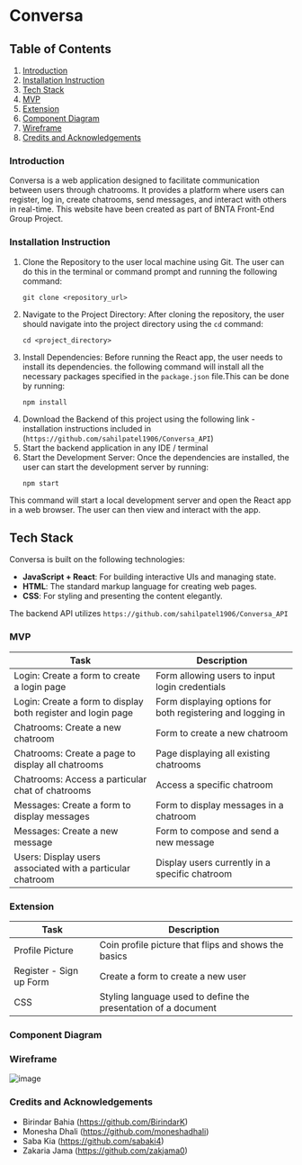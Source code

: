 
# Conversa

## Table of Contents
1. [Introduction](#introduction)
2. [Installation Instruction](#installation)
3. [Tech Stack](#tech-stack)
4. [MVP](#mvp)
7. [Extension](#extension)
8. [Component Diagram](#component-diagram)
9. [Wireframe](#wireframe)
10. [Credits and Acknowledgements](#credits)

<a id="introduction"></a>
### Introduction
Conversa is a web application designed to facilitate communication between users through chatrooms. It provides a platform where users can register, log in, create chatrooms, send messages, and interact with others in real-time. This website have been created as part of BNTA Front-End Group Project.


<a id="installation"></a>
### Installation Instruction

1. Clone the Repository to the user local machine using Git. The user can do this in the terminal or command prompt and running the following command:
    ```
    git clone <repository_url>
    ```
2. Navigate to the Project Directory: After cloning the repository, the user should navigate into the project directory using the `cd` command:
    ```
    cd <project_directory>
    ```
3. Install Dependencies: Before running the React app, the user needs to install its dependencies. the following command will install all the necessary packages specified in the `package.json` file.This can be done by running:
    ```
    npm install
    ```
4. Download the Backend of this project using the following link - installation instructions included in (``` https://github.com/sahilpatel1906/Conversa_API ```)
5. Start the backend application in any IDE / terminal
6. Start the Development Server: Once the dependencies are installed, the user can start the development server by running:
    ```
    npm start
    ```
This command will start a local development server and open the React app in a web browser. The user can then view and interact with the app.


<a id="tech-stack"></a>
## Tech Stack

Conversa is built on the following technologies:
- **JavaScript + React**: For building interactive UIs and managing state.
- **HTML**: The standard markup language for creating web pages.
- **CSS**: For styling and presenting the content elegantly.

The backend API utilizes ``` https://github.com/sahilpatel1906/Conversa_API ```


<a id="mvp"></a>
### MVP

| Task                                | Description                                   |
|-------------------------------------|-----------------------------------------------|
| Login: Create a form to create a login page | Form allowing users to input login credentials |
| Login: Create a form to display both register and login page | Form displaying options for both registering and logging in |
| Chatrooms: Create a new chatroom          | Form to create a new chatroom                 |
| Chatrooms: Create a page to display all chatrooms | Page displaying all existing chatrooms       |
| Chatrooms: Access a particular chat of chatrooms | Access a specific chatroom                     |
| Messages: Create a form to display messages   | Form to display messages in a chatroom       |
| Messages: Create a new message                | Form to compose and send a new message        |
| Users: Display users associated with a particular chatroom | Display users currently in a specific chatroom |

<a id="extension"></a>
### Extension
| Task                                      | Description                                                   |
|------------------------------------------------|---------------------------------------------------------------|
| Profile Picture                                | Coin profile picture that flips and shows the basics          |
| Register - Sign up Form                        | Create a form to create a new user                             |
| CSS                                            | Styling language used to define the presentation of a document |


<a id="component-diagram"></a>
### Component Diagram 

<a id="wireframe"></a>
### Wireframe 
![image](https://github.com/zakjama0/conversa/assets/99983599/677ea419-c4e8-4629-8f4f-fedf7f05df83)


<a id="credits"></a>
### Credits and Acknowledgements 
+ Birindar Bahia (https://github.com/BirindarK)
+ Monesha Dhali (https://github.com/moneshadhali)
+ Saba Kia (https://github.com/sabaki4)
+ Zakaria Jama (https://github.com/zakjama0)

